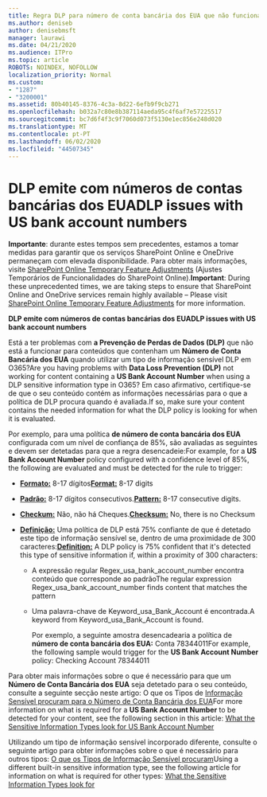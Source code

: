 ```yaml
---
title: Regra DLP para número de conta bancária dos EUA que não funciona
ms.author: deniseb
author: denisebmsft
manager: laurawi
ms.date: 04/21/2020
ms.audience: ITPro
ms.topic: article
ROBOTS: NOINDEX, NOFOLLOW
localization_priority: Normal
ms.custom:
- "1287"
- "3200001"
ms.assetid: 80b40145-8376-4c3a-8d22-6efb9f9cb271
ms.openlocfilehash: b032a7c80e8b387114aeda95c4f6af7e57225517
ms.sourcegitcommit: bc7d6f4f3c9f7060d073f5130e1ec856e248d020
ms.translationtype: MT
ms.contentlocale: pt-PT
ms.lasthandoff: 06/02/2020
ms.locfileid: "44507345"
---
```

# <a name="dlp-issues-with-us-bank-account-numbers"></a><span data-ttu-id="cfe2f-102">DLP emite com números de contas bancárias dos EUA</span><span class="sxs-lookup"><span data-stu-id="cfe2f-102">DLP issues with US bank account numbers</span></span>

<span data-ttu-id="cfe2f-103">**Importante**: durante estes tempos sem precedentes, estamos a tomar medidas para garantir que os serviços SharePoint Online e OneDrive permaneçam com elevada disponibilidade. Para obter mais informações, visite [SharePoint Online Temporary Feature Adjustments](https://aka.ms/ODSPAdjustments) (Ajustes Temporários de Funcionalidades do SharePoint Online).</span><span class="sxs-lookup"><span data-stu-id="cfe2f-103">**Important**: During these unprecedented times, we are taking steps to ensure that SharePoint Online and OneDrive services remain highly available – Please visit [SharePoint Online Temporary Feature Adjustments](https://aka.ms/ODSPAdjustments) for more information.</span></span>

<span data-ttu-id="cfe2f-104">**DLP emite com números de contas bancárias dos EUA**</span><span class="sxs-lookup"><span data-stu-id="cfe2f-104">**DLP issues with US bank account numbers**</span></span>

<span data-ttu-id="cfe2f-105">Está a ter problemas com **a Prevenção de Perdas de Dados (DLP)** que não está a funcionar para conteúdos que contenham um **Número de Conta Bancária dos EUA** quando utilizar um tipo de informação sensível DLP em O365?</span><span class="sxs-lookup"><span data-stu-id="cfe2f-105">Are you having problems with **Data Loss Prevention (DLP)** not working for content containing a **US Bank Account Number** when using a DLP sensitive information type in O365?</span></span> <span data-ttu-id="cfe2f-106">Em caso afirmativo, certifique-se de que o seu conteúdo contém as informações necessárias para o que a política de DLP procura quando é avaliada.</span><span class="sxs-lookup"><span data-stu-id="cfe2f-106">If so, make sure your content contains the needed information for what the DLP policy is looking for when it is evaluated.</span></span>
  
<span data-ttu-id="cfe2f-107">Por exemplo, para uma política **de número de conta bancária dos EUA** configurada com um nível de confiança de 85%, são avaliadas as seguintes e devem ser detetadas para que a regra desencadeie:</span><span class="sxs-lookup"><span data-stu-id="cfe2f-107">For example, for a **US Bank Account Number** policy configured with a confidence level of 85%, the following are evaluated and must be detected for the rule to trigger:</span></span>
  
- <span data-ttu-id="cfe2f-108">**[Formato:](https://docs.microsoft.com/microsoft-365/compliance/sensitive-information-type-entity-definitions#format-77)** 8-17 dígitos</span><span class="sxs-lookup"><span data-stu-id="cfe2f-108">**[Format:](https://docs.microsoft.com/microsoft-365/compliance/sensitive-information-type-entity-definitions#format-77)** 8-17 digits</span></span>

- <span data-ttu-id="cfe2f-109">**[Padrão:](https://docs.microsoft.com/microsoft-365/compliance/sensitive-information-type-entity-definitions#pattern-77)** 8-17 dígitos consecutivos.</span><span class="sxs-lookup"><span data-stu-id="cfe2f-109">**[Pattern:](https://docs.microsoft.com/microsoft-365/compliance/sensitive-information-type-entity-definitions#pattern-77)** 8-17 consecutive digits.</span></span>

- <span data-ttu-id="cfe2f-110">**[Checkum:](https://docs.microsoft.com/microsoft-365/compliance/sensitive-information-type-entity-definitions#checksum-76)** Não, não há Cheques.</span><span class="sxs-lookup"><span data-stu-id="cfe2f-110">**[Checksum:](https://docs.microsoft.com/microsoft-365/compliance/sensitive-information-type-entity-definitions#checksum-76)** No, there is no Checksum</span></span>

- <span data-ttu-id="cfe2f-111">**[Definição:](https://docs.microsoft.com/microsoft-365/compliance/sensitive-information-type-entity-definitions)** Uma política de DLP está 75% confiante de que é detetado este tipo de informação sensível se, dentro de uma proximidade de 300 caracteres:</span><span class="sxs-lookup"><span data-stu-id="cfe2f-111">**[Definition:](https://docs.microsoft.com/microsoft-365/compliance/sensitive-information-type-entity-definitions)** A DLP policy is 75% confident that it's detected this type of sensitive information if, within a proximity of 300 characters:</span></span>

  - <span data-ttu-id="cfe2f-112">A expressão regular Regex_usa_bank_account_number encontra conteúdo que corresponde ao padrão</span><span class="sxs-lookup"><span data-stu-id="cfe2f-112">The regular expression Regex_usa_bank_account_number finds content that matches the pattern</span></span>

  - <span data-ttu-id="cfe2f-113">Uma palavra-chave de Keyword_usa_Bank_Account é encontrada.</span><span class="sxs-lookup"><span data-stu-id="cfe2f-113">A keyword from Keyword_usa_Bank_Account is found.</span></span>

    <span data-ttu-id="cfe2f-114">Por exemplo, a seguinte amostra desencadearia a política de **número de conta bancária dos EUA:** Conta 78344011</span><span class="sxs-lookup"><span data-stu-id="cfe2f-114">For example, the following sample would trigger for the **US Bank Account Number** policy: Checking Account 78344011</span></span>

<span data-ttu-id="cfe2f-115">Para obter mais informações sobre o que é necessário para que um **Número de Conta Bancária dos EUA** seja detetado para o seu conteúdo, consulte a seguinte secção neste artigo: O que os Tipos de [Informação Sensível procuram para o Número de Conta Bancária dos EUA](https://docs.microsoft.com/microsoft-365/compliance/sensitive-information-type-entity-definitions#us-bank-account-number)</span><span class="sxs-lookup"><span data-stu-id="cfe2f-115">For more information on what is required for a **US Bank Account Number** to be detected for your content, see the following section in this article: [What the Sensitive Information Types look for US Bank Account Number](https://docs.microsoft.com/microsoft-365/compliance/sensitive-information-type-entity-definitions#us-bank-account-number)</span></span>
  
<span data-ttu-id="cfe2f-116">Utilizando um tipo de informação sensível incorporado diferente, consulte o seguinte artigo para obter informações sobre o que é necessário para outros tipos: [O que os Tipos de Informação Sensível procuram](https://docs.microsoft.com/microsoft-365/compliance/sensitive-information-type-entity-definitions)</span><span class="sxs-lookup"><span data-stu-id="cfe2f-116">Using a different built-in sensitive information type, see the following article for information on what is required for other types: [What the Sensitive Information Types look for](https://docs.microsoft.com/microsoft-365/compliance/sensitive-information-type-entity-definitions)</span></span>
  